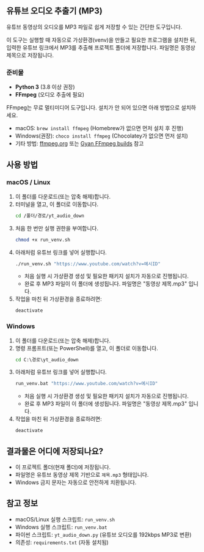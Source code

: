 ## 유튜브 오디오 추출기 (MP3)

유튜브 동영상의 오디오를 MP3 파일로 쉽게 저장할 수 있는 간단한 도구입니다.

이 도구는 실행할 때 자동으로 가상환경(venv)을 만들고 필요한 프로그램을 설치한 뒤, 입력한 유튜브 링크에서 MP3를 추출해 프로젝트 폴더에 저장합니다. 파일명은 동영상 제목으로 저장됩니다.

### 준비물
- **Python 3** (3.8 이상 권장)
- **FFmpeg** (오디오 추출에 필요)

FFmpeg는 무료 멀티미디어 도구입니다. 설치가 안 되어 있으면 아래 방법으로 설치하세요.
- macOS: `brew install ffmpeg` (Homebrew가 없으면 먼저 설치 후 진행)
- Windows(권장): `choco install ffmpeg` (Chocolatey가 없으면 먼저 설치)
- 기타 방법: [ffmpeg.org](https://ffmpeg.org) 또는 [Gyan FFmpeg builds](https://www.gyan.dev/ffmpeg/builds/) 참고

## 사용 방법

### macOS / Linux
1. 이 폴더를 다운로드(또는 압축 해제)합니다.
2. 터미널을 열고, 이 폴더로 이동합니다.
   ```bash
   cd /폴더/경로/yt_audio_down
   ```
3. 처음 한 번만 실행 권한을 부여합니다.
   ```bash
   chmod +x run_venv.sh
   ```
4. 아래처럼 유튜브 링크를 넣어 실행합니다.
   ```bash
   ./run_venv.sh "https://www.youtube.com/watch?v=예시ID"
   ```
   - 처음 실행 시 가상환경 생성 및 필요한 패키지 설치가 자동으로 진행됩니다.
   - 완료 후 MP3 파일이 이 폴더에 생성됩니다. 파일명은 "동영상 제목.mp3" 입니다.
5. 작업을 마친 뒤 가상환경을 종료하려면:
   ```bash
   deactivate
   ```

### Windows
1. 이 폴더를 다운로드(또는 압축 해제)합니다.
2. 명령 프롬프트(또는 PowerShell)를 열고, 이 폴더로 이동합니다.
   ```bat
   cd C:\경로\yt_audio_down
   ```
3. 아래처럼 유튜브 링크를 넣어 실행합니다.
   ```bat
   run_venv.bat "https://www.youtube.com/watch?v=예시ID"
   ```
   - 처음 실행 시 가상환경 생성 및 필요한 패키지 설치가 자동으로 진행됩니다.
   - 완료 후 MP3 파일이 이 폴더에 생성됩니다. 파일명은 "동영상 제목.mp3" 입니다.
4. 작업을 마친 뒤 가상환경을 종료하려면:
   ```bat
   deactivate
   ```

## 결과물은 어디에 저장되나요?
- 이 프로젝트 폴더(현재 폴더)에 저장됩니다.
- 파일명은 유튜브 동영상 제목 기반으로 `제목.mp3` 형태입니다.
- Windows 금지 문자는 자동으로 안전하게 치환됩니다.

## 참고 정보
- macOS/Linux 실행 스크립트: `run_venv.sh`
- Windows 실행 스크립트: `run_venv.bat`
- 파이썬 스크립트: `yt_audio_down.py` (유튜브 오디오를 192kbps MP3로 변환)
- 의존성: `requirements.txt` (자동 설치됨)



